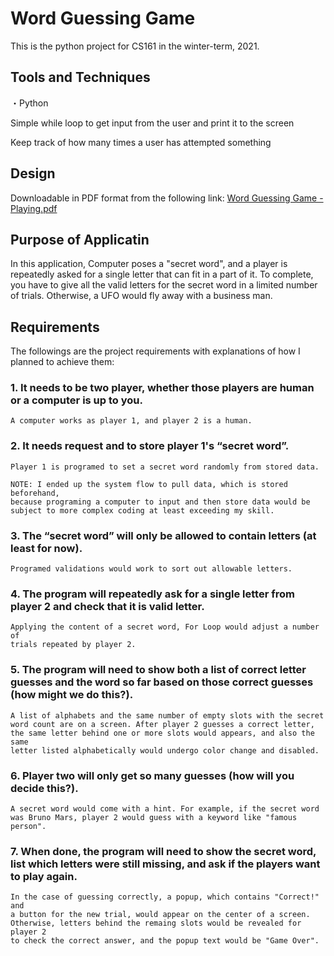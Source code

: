 # Word Guessing Game
This is the python project for CS161 in the winter-term, 2021.

## Tools and Techniques
・Python 

Simple while loop to get input from the user and print it to the screen

Keep track of how many times a user has attempted something

## Design
Downloadable in PDF format from the following link:
[Word Guessing Game - Playing.pdf](https://github.com/kenstratton/word_guessing_game/files/5825499/Word.Guessing.Game.-.Playing.pdf)

## Purpose of Applicatin
In this application, Computer poses a "secret word", and a player is repeatedly asked for a single letter that can fit in a part of it. To complete, you have to give all the valid letters for the secret word in a limited number of trials. Otherwise, a UFO would fly away with a business man.

## Requirements
The followings are the project requirements with explanations of how I planned to achieve them:
### 1. It needs to be two player, whether those players are human or a computer is up to you. 
    A computer works as player 1, and player 2 is a human.
### 2. It needs request and to store player 1's “secret word”.
    Player 1 is programed to set a secret word randomly from stored data.
    
    NOTE: I ended up the system flow to pull data, which is stored beforehand, 
    because programing a computer to input and then store data would be 
    subject to more complex coding at least exceeding my skill.
### 3. The “secret word” will only be allowed to contain letters (at least for now).
    Programed validations would work to sort out allowable letters.
### 4. The program will repeatedly ask for a single letter from player 2 and check that it is valid letter.
    Applying the content of a secret word, For Loop would adjust a number of
    trials repeated by player 2.
### 5. The program will need to show both a list of correct letter guesses and the word so far based on those correct guesses (how might we do this?).
    A list of alphabets and the same number of empty slots with the secret 
    word count are on a screen. After player 2 guesses a correct letter, 
    the same letter behind one or more slots would appears, and also the same 
    letter listed alphabetically would undergo color change and disabled.
### 6. Player two will only get so many guesses (how will you decide this?).
    A secret word would come with a hint. For example, if the secret word 
    was Bruno Mars, player 2 would guess with a keyword like "famous person".
### 7. When done, the program will need to show the secret word, list which letters were still missing, and ask if the players want to play again.
    In the case of guessing correctly, a popup, which contains "Correct!" and 
    a button for the new trial, would appear on the center of a screen. 
    Otherwise, letters behind the remaing slots would be revealed for player 2 
    to check the correct answer, and the popup text would be "Game Over".
